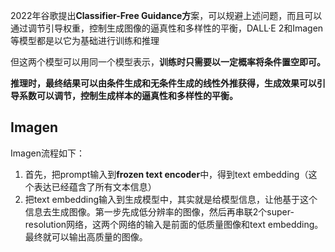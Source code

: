 
2022年谷歌提出**Classifier-Free Guidance方**案，可以规避上述问题，而且可以通过调节引导权重，控制生成图像的逼真性和多样性的平衡，DALL·E 2和Imagen等模型都是以它为基础进行训练和推理

但这两个模型可以用同一个模型表示，**训练时只需要以一定概率将条件置空即可。**

**推理时，最终结果可以由条件生成和无条件生成的线性外推获得，生成效果可以引导系数可以调节，控制生成样本的逼真性和多样性的平衡。**



## Imagen
Imagen流程如下：

1. 首先，把prompt输入到**frozen text encoder**中，得到text embedding（这个表达已经蕴含了所有文本信息）
2. 把text embedding输入到生成模型中，其实就是给模型信息，让他基于这个信息去生成图像。第一步先成低分辨率的图像，然后再串联2个super-resolution网络，这两个网络的输入是前面的低质量图像和text embedding。最终就可以输出高质量的图像。
